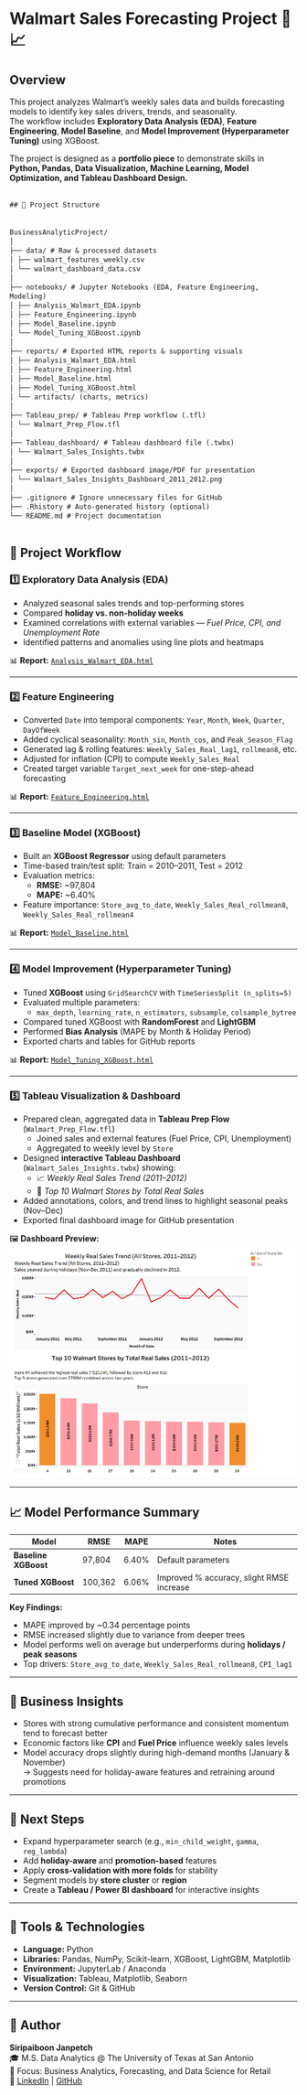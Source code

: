 # Walmart Sales Forecasting Project 🛒📈

## Overview
This project analyzes Walmart’s weekly sales data and builds forecasting models to identify key sales drivers, trends, and seasonality.  
The workflow includes **Exploratory Data Analysis (EDA)**, **Feature Engineering**, **Model Baseline**, and **Model Improvement (Hyperparameter Tuning)** using XGBoost.  

The project is designed as a **portfolio piece** to demonstrate skills in  
**Python, Pandas, Data Visualization, Machine Learning, Model Optimization, and Tableau Dashboard Design.**


```

## 📂 Project Structure


BusinessAnalyticProject/
│
├── data/ # Raw & processed datasets
│ ├── walmart_features_weekly.csv
│ └── walmart_dashboard_data.csv
│
├── notebooks/ # Jupyter Notebooks (EDA, Feature Engineering, Modeling)
│ ├── Analysis_Walmart_EDA.ipynb
│ ├── Feature_Engineering.ipynb
│ ├── Model_Baseline.ipynb
│ └── Model_Tuning_XGBoost.ipynb
│
├── reports/ # Exported HTML reports & supporting visuals
│ ├── Analysis_Walmart_EDA.html
│ ├── Feature_Engineering.html
│ ├── Model_Baseline.html
│ ├── Model_Tuning_XGBoost.html
│ └── artifacts/ (charts, metrics)
│
├── Tableau_prep/ # Tableau Prep workflow (.tfl)
│ └── Walmart_Prep_Flow.tfl
│
├── Tableau_dashboard/ # Tableau dashboard file (.twbx)
│ └── Walmart_Sales_Insights.twbx
│
├── exports/ # Exported dashboard image/PDF for presentation
│ └── Walmart_Sales_Insights_Dashboard_2011_2012.png
│
├── .gitignore # Ignore unnecessary files for GitHub
├── .Rhistory # Auto-generated history (optional)
└── README.md # Project documentation


```

## 🚀 Project Workflow

### 1️⃣ Exploratory Data Analysis (EDA)
- Analyzed seasonal sales trends and top-performing stores  
- Compared **holiday vs. non-holiday weeks**  
- Examined correlations with external variables — *Fuel Price, CPI, and Unemployment Rate*  
- Identified patterns and anomalies using line plots and heatmaps  

📊 **Report:** [`Analysis_Walmart_EDA.html`](reports/Analysis_Walmart_EDA.html)

---

### 2️⃣ Feature Engineering
- Converted `Date` into temporal components: `Year`, `Month`, `Week`, `Quarter`, `DayOfWeek`  
- Added cyclical seasonality: `Month_sin`, `Month_cos`, and `Peak_Season_Flag`  
- Generated lag & rolling features: `Weekly_Sales_Real_lag1`, `rollmean8`, etc.  
- Adjusted for inflation (CPI) to compute `Weekly_Sales_Real`  
- Created target variable `Target_next_week` for one-step-ahead forecasting  

📊 **Report:** [`Feature_Engineering.html`](reports/Feature_Engineering.html)

---

### 3️⃣ Baseline Model (XGBoost)
- Built an **XGBoost Regressor** using default parameters  
- Time-based train/test split: Train = 2010–2011, Test = 2012  
- Evaluation metrics:
  - **RMSE:** ~97,804  
  - **MAPE:** ~6.40%  
- Feature importance: `Store_avg_to_date`, `Weekly_Sales_Real_rollmean8`, `Weekly_Sales_Real_rollmean4`  

📊 **Report:** [`Model_Baseline.html`](reports/Model_Baseline.html)

---

### 4️⃣ Model Improvement (Hyperparameter Tuning)
- Tuned **XGBoost** using `GridSearchCV` with `TimeSeriesSplit (n_splits=5)`  
- Evaluated multiple parameters:
  - `max_depth`, `learning_rate`, `n_estimators`, `subsample`, `colsample_bytree`
- Compared tuned XGBoost with **RandomForest** and **LightGBM**
- Performed **Bias Analysis** (MAPE by Month & Holiday Period)
- Exported charts and tables for GitHub reports

📊 **Report:** [`Model_Tuning_XGBoost.html`](reports/Model_Tuning_XGBoost.html)

---

### 5️⃣ Tableau Visualization & Dashboard
- Prepared clean, aggregated data in **Tableau Prep Flow** (`Walmart_Prep_Flow.tfl`)  
  - Joined sales and external features (Fuel Price, CPI, Unemployment)  
  - Aggregated to weekly level by `Store`  
- Designed **interactive Tableau Dashboard** (`Walmart_Sales_Insights.twbx`) showing:
  - 📈 *Weekly Real Sales Trend (2011–2012)*  
  - 🏬 *Top 10 Walmart Stores by Total Real Sales*  
- Added annotations, colors, and trend lines to highlight seasonal peaks (Nov–Dec)  
- Exported final dashboard image for GitHub presentation  

🖼️ **Dashboard Preview:**  
![Walmart Dashboard](exports/Walmart_Sales_Insights_Dashboard_2011_2012.png)

---

## 📈 Model Performance Summary

| Model | RMSE | MAPE | Notes |
|-------|------|------|-------|
| **Baseline XGBoost** | 97,804 | 6.40% | Default parameters |
| **Tuned XGBoost** | 100,362 | 6.06% | Improved % accuracy, slight RMSE increase |

**Key Findings:**
- MAPE improved by ~0.34 percentage points  
- RMSE increased slightly due to variance from deeper trees  
- Model performs well on average but underperforms during **holidays / peak seasons**  
- Top drivers: `Store_avg_to_date`, `Weekly_Sales_Real_rollmean8`, `CPI_lag1`

---

## 🧠 Business Insights
- Stores with strong cumulative performance and consistent momentum tend to forecast better  
- Economic factors like **CPI** and **Fuel Price** influence weekly sales levels  
- Model accuracy drops slightly during high-demand months (January & November)  
  → Suggests need for holiday-aware features and retraining around promotions  

---

## 🧾 Next Steps
- Expand hyperparameter search (e.g., `min_child_weight`, `gamma`, `reg_lambda`)  
- Add **holiday-aware** and **promotion-based** features  
- Apply **cross-validation with more folds** for stability  
- Segment models by **store cluster** or **region**  
- Create a **Tableau / Power BI dashboard** for interactive insights  

---

## 🧰 Tools & Technologies
- **Language:** Python  
- **Libraries:** Pandas, NumPy, Scikit-learn, XGBoost, LightGBM, Matplotlib  
- **Environment:** JupyterLab / Anaconda  
- **Visualization:** Tableau, Matplotlib, Seaborn  
- **Version Control:** Git & GitHub  

---

## 👤 Author
**Siripaiboon Janpetch**  
🎓 M.S. Data Analytics @ The University of Texas at San Antonio  
📍 Focus: Business Analytics, Forecasting, and Data Science for Retail  
🔗 [LinkedIn](https://www.linkedin.com/in/siripaiboon-janpetch) | [GitHub](https://github.com/FlameSJ2000)

